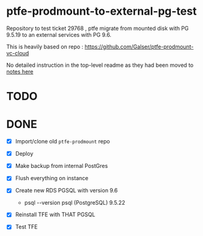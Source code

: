 # ptfe-prodmount-to-external-pg-test
Repository to test  ticket 29768 , ptfe migrate from mounted disk with PG 9.5.19 to an external services with PG 9.6.

This is heavily based on repo : https://github.com/Galser/ptfe-prodmount-vc-cloud 

No detailed instruction in the top-level readme as they had been moved to [ notes here](notes.md)


# TODO

# DONE
- [x] Import/clone old `ptfe-prodmount` repo
- [x] Deploy
- [X] Make backup from internal PostGres
- [X] Flush everything on instance
- [X] Create new RDS PGSQL with version 9.6
    - psql --version
      psql (PostgreSQL) 9.5.22
- [X] Reinstall TFE with THAT PGSQL 
- [X] Test TFE
    
